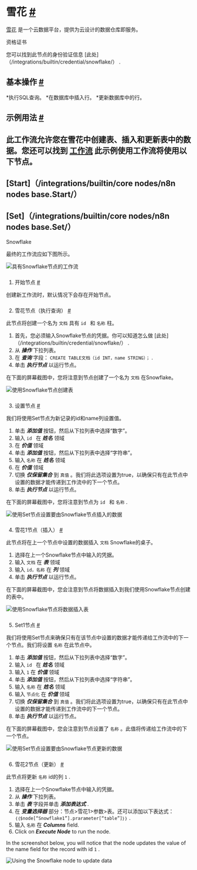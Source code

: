 


 雪花
 [#](#雪花 "永久链接")
=============================================



[雪花](https://snowflake.com) 
 是一个云数据平台，提供为云设计的数据仓库即服务。
 




 资格证书
 



 您可以找到此节点的身份验证信息
 [此处]（/integrations/builtin/credential/snowflake/）
 .
 




 基本操作
 [#](#基本操作 "永久链接")
-----------------------------------------------------------


*执行SQL查询。
*在数据库中插入行。
*更新数据库中的行。



 示例用法
 [#](#示例用法 "永久链接")
-----------------------------------------------------



 此工作流允许您在雪花中创建表、插入和更新表中的数据。您还可以找到
 [工作流](https://n8n.io/workflows/824) 
 此示例使用工作流将使用以下节点。
-
 [Start]（/integrations/builtin/core nodes/n8n nodes base.Start/）
 -
 [Set]（/integrations/builtin/core nodes/n8n nodes base.Set/）
 -
 Snowflake




 最终的工作流应如下图所示。
 



![具有Snowflake节点的工作流](https://d33wubrfki0l68.cloudfront.net/a95ed830e4acd4c1cf7b8e15acf55cf3f4a954e6/357b7/_images/integrations/builtin/app-nodes/snowflake/workflow.png)



### 
 1. 开始节点
 [#](#1-start-node "永久链接")



 创建新工作流时，默认情况下会存在开始节点。
 


### 
 2. 雪花节点（执行查询）
 [#](#2-snowflake-node-execute-query "永久链接")



 此节点将创建一个名为
 `文档`
 具有
 `id `
 和
 `名称`
 柱。
 


1. 首先，您必须输入Snowflake节点的凭据。你可以知道怎么做
 [此处]（/integrations/builtin/credential/snowflake/）
 .
2. 从
 ***操作***
 下拉列表。
3. 在
 ***查询***
 字段：
 `CREATE TABLE文档（id INT，name STRING）；`
 .
4. 单击
 ***执行节点***
 以运行节点。



 在下面的屏幕截图中，您将注意到节点创建了一个名为
 `文档`
 在Snowflake。
 



![使用Snowflake节点创建表](https://d33wubrfki0l68.cloudfront.net/3f1fdc87e03b1c7ab69493f4263eb80de297752c/86946/_images/integrations/builtin/app-nodes/snowflake/snowflake_node.png)



### 
 3. 设置节点
 [#](#3-集-节点 "永久链接")



 我们将使用Set节点为新记录的id和name列设置值。
 


1. 单击
 ***添加值***
 按钮，然后从下拉列表中选择“数字”。
2. 输入
 `id `
 在
 ***姓名***
 领域
3. 在
 ***价值***
 领域
4. 单击
 ***添加值***
 按钮，然后从下拉列表中选择“字符串”。
5. 输入
 `名称`
 在
 ***姓名***
 领域
6. 在
 ***价值***
 领域
7. 切换
 ***仅保留集合***
 到
 `真值`
 。我们将此选项设置为true，以确保只有在此节点中设置的数据才能传递到工作流中的下一个节点。
8. 单击
 ***执行节点***
 以运行节点。



 在下面的屏幕截图中，您将注意到节点为
 `id `
 和
 `名称`
 .
 



![使用Set节点设置要由Snowflake节点插入的数据](https://d33wubrfki0l68.cloudfront.net/a6a6b579e2070ff61c5d0f3ed98aaefdee346069/61868/_images/integrations/builtin/app-nodes/snowflake/set_node.png)



### 
 4. 雪花1节点（插入）
 [#](#4-nowflake1-node-insert "永久链接")



 此节点将在上一个节点中设置的数据插入
 `文档`
 Snowflake的桌子。
 


1. 选择在上一个Snowflake节点中输入的凭据。
2. 输入
 `文档`
 在
 ***表***
 领域
3. 输入
 `id，名称`
 在
 ***列***
 领域
4. 单击
 ***执行节点***
 以运行节点。



 在下面的屏幕截图中，您会注意到节点将数据插入到我们使用Snowflake节点创建的表中。
 



![使用Snowflake节点将数据插入表](https://d33wubrfki0l68.cloudfront.net/298e046fce8265b785d993d8e856ea4e0c09e657/85e2b/_images/integrations/builtin/app-nodes/snowflake/snowflake1_node.png)



### 
 5. Set1节点
 [#](#5-集1-节点 "永久链接")



 我们将使用Set节点来确保只有在该节点中设置的数据才能传递给工作流中的下一个节点。我们将设置
 `名称`
 在此节点中。
 


1. 单击
 ***添加值***
 按钮，然后从下拉列表中选择“数字”。
2. 输入
 `id `
 在
 ***姓名***
 领域
3. 输入
 `1` 
 在
 ***价值***
 领域
4. 单击
 ***添加值***
 按钮，然后从下拉列表中选择“字符串”。
5. 输入
 `名称`
 在
 ***姓名***
 领域
6. 输入
 `节点化`
 在
 ***价值***
 领域
7. 切换
 ***仅保留集合***
 到
 `真值`
 。我们将此选项设置为true，以确保只有在此节点中设置的数据才能传递到工作流中的下一个节点。
8. 单击
 ***执行节点***
 以运行节点。



 在下面的屏幕截图中，您会注意到节点设置了
 `名称`
 。此值将传递给工作流中的下一个节点。
 



![使用Set节点设置要由Snowflake节点更新的数据](https://d33wubrfki0l68.cloudfront.net/9caa86dfe1739bd745f7c3569a1903eed9cac343/085c9/_images/integrations/builtin/app-nodes/snowflake/set1_node.png)



### 
 6. 雪花2节点（更新）
 [#](#6-雪花2-node-update "永久链接")



 此节点将更新
 `名称`
 id的列
 `1` 
 .
 


1. 选择在上一个Snowflake节点中输入的凭据。
2. 从
 ***操作***
 下拉列表。
3. 单击
 ***表***
 字段并单击
 ***添加表达式***
 .
4. 在
 ***变量选择器***
 部分：节点>雪花1>参数>表。还可以添加以下表达式：
 `｛｛$node[“Snowflake1”].prarameter[“table”]｝｝`
 .
5. 输入
 `名称`
 在
 ***Columns***
 field.
6. Click on
 ***Execute Node***
 to run the node.



 In the screenshot below, you will notice that the node updates the value of the name field for the record with id
 `1` 
 .
 



![Using the Snowflake node to update data](https://d33wubrfki0l68.cloudfront.net/33a8928974811faf516f91a6d5e5522d5835b6e1/7a8f9/_images/integrations/builtin/app-nodes/snowflake/snowflake2_node.png)





